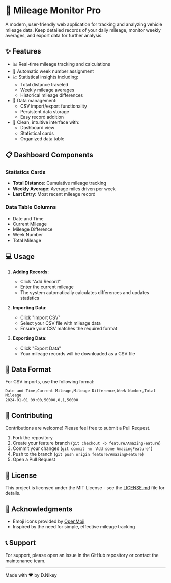 # 🚗 Mileage Monitor Pro

A modern, user-friendly web application for tracking and analyzing vehicle mileage data. Keep detailed records of your daily mileage, monitor weekly averages, and export data for further analysis.

## ✨ Features

- 📊 Real-time mileage tracking and calculations
- 📅 Automatic week number assignment
- 📈 Statistical insights including:
  - Total distance traveled
  - Weekly mileage averages
  - Historical mileage differences
- 💾 Data management:
  - CSV import/export functionality
  - Persistent data storage
  - Easy record addition
- 🎨 Clean, intuitive interface with:
  - Dashboard view
  - Statistical cards
  - Organized data table

## 📋 Dashboard Components

### Statistics Cards
- **Total Distance**: Cumulative mileage tracking
- **Weekly Average**: Average miles driven per week
- **Last Entry**: Most recent mileage record

### Data Table Columns
- Date and Time
- Current Mileage
- Mileage Difference
- Week Number
- Total Mileage

## 💻 Usage

1. **Adding Records**:
   - Click "Add Record"
   - Enter the current mileage
   - The system automatically calculates differences and updates statistics

2. **Importing Data**:
   - Click "Import CSV"
   - Select your CSV file with mileage data
   - Ensure your CSV matches the required format

3. **Exporting Data**:
   - Click "Export Data"
   - Your mileage records will be downloaded as a CSV file

## 📄 Data Format

For CSV imports, use the following format:

```csv
Date and Time,Current Mileage,Mileage Difference,Week Number,Total Mileage
2024-01-01 09:00,50000,0,1,50000
```

## 🤝 Contributing

Contributions are welcome! Please feel free to submit a Pull Request.

1. Fork the repository
2. Create your feature branch (`git checkout -b feature/AmazingFeature`)
3. Commit your changes (`git commit -m 'Add some AmazingFeature'`)
4. Push to the branch (`git push origin feature/AmazingFeature`)
5. Open a Pull Request

## 📝 License

This project is licensed under the MIT License - see the [LICENSE.md](LICENSE.md) file for details.

## 🙏 Acknowledgments

- Emoji icons provided by [OpenMoji](https://openmoji.org/)
- Inspired by the need for simple, effective mileage tracking

## 📞 Support

For support, please open an issue in the GitHub repository or contact the maintenance team.

---

Made with ❤️ by D.Nikey

